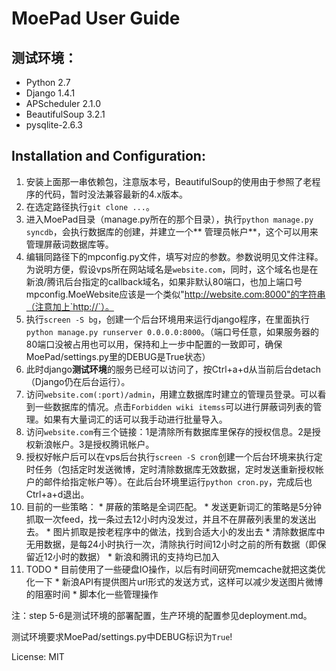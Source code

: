 MoePad User Guide
====
测试环境：
----
*  Python 2.7
*  Django 1.4.1
*  APScheduler 2.1.0
*  BeautifulSoup 3.2.1
*  pysqlite-2.6.3

Installation and Configuration:
----
1.  安装上面那一串依赖包，注意版本号，BeautifulSoup的使用由于参照了老程序的代码，暂时没法兼容最新的4.x版本。
2.  在选定路径执行`git clone ...`。
3.  进入MoePad目录（manage.py所在的那个目录），执行`python manage.py syncdb`，会执行数据库的创建，并建立一个** 管理员帐户**，这个可以用来管理屏蔽词数据库等。
4.  编辑同路径下的mpconfig.py文件，填写对应的参数。参数说明见文件注释。为说明方便，假设vps所在网站域名是`website.com`，同时，这个域名也是在新浪/腾讯后台指定的callback域名，如果非默认80端口，也加上端口号mpconfig.MoeWebsite应该是一个类似"http://website.com:8000"的字符串（注意加上`http://`）。
5.  执行`screen -S bg`，创建一个后台环境用来运行django程序，在里面执行`python manage.py runserver 0.0.0.0:8000`。（端口号任意，如果服务器的80端口没被占用也可以用，保持和上一步中配置的一致即可，确保MoePad/settings.py里的DEBUG是True状态）
6.  此时django**测试环境**的服务已经可以访问了，按Ctrl+a+d从当前后台detach（Django仍在后台运行）。
7.  访问`website.com(:port)/admin`，用建立数据库时建立的管理员登录。可以看到一些数据库的情况。点击`Forbidden wiki itemss`可以进行屏蔽词列表的管理。如果有大量词汇的话可以我手动进行批量导入。
8.  访问`website.com`有三个链接：1是清除所有数据库里保存的授权信息。2是授权新浪帐户。3是授权腾讯帐户。
9.  授权好帐户后可以在vps后台执行`screen -S cron`创建一个后台环境来执行定时任务（包括定时发送微博，定时清除数据库无效数据，定时发送重新授权帐户的邮件给指定帐户等）。在此后台环境里运行`python cron.py`，完成后也Ctrl+a+d退出。
10.  目前的一些策略：
	*  屏蔽的策略是全词匹配。
	*  发送更新词汇的策略是5分钟抓取一次feed，找一条过去12小时内没发过，并且不在屏蔽列表里的发送出去。
	*  图片抓取是按老程序中的做法，找到合适大小的发出去
	*  清除数据库中无用数据，是每24小时执行一次，清除执行时间12小时之前的所有数据（即保留近12小时的数据）
	*  新浪和腾讯的支持均已加入
11.  TODO
	*  目前使用了一些硬盘IO操作，以后有时间研究memcache就把这类优化一下
	*  新浪API有提供图片url形式的发送方式，这样可以减少发送图片微博的阻塞时间
	*  脚本化一些管理操作

注：step 5-6是测试环境的部署配置，生产环境的配置参见deployment.md。

测试环境要求MoePad/settings.py中DEBUG标识为`True`!

License: MIT